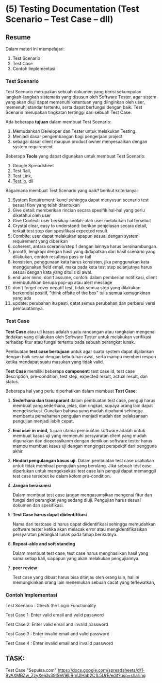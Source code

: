 # (5) Testing Documentation (Test Scenario – Test Case – dll)
## Resume
Dalam materi ini mempelajari:
1. Test Scenario 
2. Test Case
3. Contoh Implementasi

### Test Scenario 
Test Scenario merupakan sebuah dokumen yang berisi sekumpulan langkah-langkah sistematis yang disusun oleh Software Tester, agar sistem yang akan diuji dapat memenuhi ketentuan yang diinginkan oleh user, memenuhi standar tertentu, serta dapat berfungsi dengan baik. Test Scenario merupakan tingkatan tertinggi dari sebuah Test Case.

Ada beberapa **tujuan** dalam membuat Test Scenario:

1. Memudahkan Developer dan Tester untuk melakukan Testing.
2. Menjadi dasar pengembangan bagi pengerjaan project
3. sebagai dasar client maupun product owner menyesuaikan dengan system requirement

Beberapa **Tools** yang dapat digunakan untuk membuat Test Scenario:

1. Google Spreadsheet
2. Test Rail,
3. Test Link,
4. [Test.io](http://test.io/), dll

Bagaimana membuat Test Scenario yang baik? berikut kriterianya:

1. System Requirement: kunci sehingga dapat menyusun scenario test sesuai flow yang telah ditentukan
2. Give detail: memberikan rincian secara spesifik hal-hal yang perlu diketahui oleh user
3. Give Context: user bersikap seolah-olah user melakukan hal tersebut
4. Crystal clear, easy to understand: berikan penjelasan secara detail, terkait test step dan spesifikasi expected result.
5. Combite: user dapat melakukan apapun sesuai dengan system requirement yang diberikan
6. coherent, antara sceranio/step 1 dengan lainnya harus bersinambungan.
7. proofS, lengkapi dengan hasil yang didapatkan dari hasil scenario yang dilakukan, contoh resultnya pass or fail
8. konsisten, penggunaan kata harus konsisten, jika penggunakan kata menggunakan field email, maka pada kata test step selanjutnya harus sesuai dengan kata yang ditulis di awal.
9. end user mind, don't assume, contoh: dalam pemberian notifikasi, client membutuhkan berupa pop-up atau alert message
10. don't forget cover negatif test, tidak semua step yang dilakukan berkondisi positif, "think offsite of the box" tulis semua kemugnkinan yang ada
11. update: perubahan itu pasti, catat semua perubahan dan perbarui versi pembuatannya.

### Test Case
**Test Case** atau uji kasus adalah suatu rancangan atau rangkaian mengenai tindakan yang dilakukan oleh Software Tester untuk melakukan verifikasi terhadap fitur atau fungsi tertentu pada sebuah perangkat lunak.

Pembuatan **test case bertujuan** untuk agar suatu system dapat dijalankan dengan baik sesuai dengan kebutuhan awal, serta mampu memberi respon ketika mendapat suatu masukan yang tidak valid.

**Test Case** memiliki beberapa **component**:
test case id, test case description, pre-condition, test step, expected result, actual result, dan status.

Beberapa hal yang perlu diperhatikan dalam membuat **Test Case**:

1. **Sederhana dan transparant**
dalam pembuatan test case, penguji harus membuat yang sederhana, jelas, dan ringkas, supaya orang lain dapat mengeksekusi. Gunakan bahasa yang mudah dipahami sehingga membantu pemahaman pengujian menjadi mudah dan pelaksanaan pengujian menjadi lebih cepat.
2. **End user in mind,**
tujuan utama pembuatan software adalah untuk membuat kasus uji yang memenuhi persyaratan client yang mudah digunakan dan dioperasikanm dengan demikian software tester harus mampu membuat kasus uji dengan mengingat perspektif dari pengguna akhir.
3. **Hindari pengulangan kasus uji.**
Dalam pembuatan test case usahakan untuk tidak membuat pengujian yang berulang. Jika sebuah test case diperlukan untuk mengeksekusi test case lain penguji dapat memanggil test case tersebut ke dalam kolom pre-condition.
4. **Jangan berasumsi**
    
    Dalam membuat test case jangan mengasumsikan mengenai fitur dan fungsi dari perangkat yang sedang diuji. Pengujian harus sesuai dokumen dan spesifikasi.
    
5. **Test Case harus dapat diidentifikasi**
    
    Nama dari testcase id harus dapat diidentifikasi sehingga memudahkan software tester ketika akan melacak error atau mengidentifikasikan persyaratan perangkat lunak pada tahap berikutnya.
    
6. **Repeat-able and soft standing**
    
    Dalam membuat test case, test case harus menghasilkan hasil yang sama setiap kali, siapapun yang akan melakukan pengujiannya.
    
7. **peer review**
    
    Test case yang dibuat harus bisa ditinjau oleh orang lain, hal ini memungkinkan orang lain menemukan sebuah cacat yang terlewatkan,

### Contoh Implementasi
Test Scenario : Check the Login Functionality

Test Case 1: Enter valid email and valid password

Test Case 2: Enter valid email and invalid password

Test Case 3 : Enter invalid email and valid password

Test Case 4 : Enter invalid email and invalid password


## TASK: 
Test Case "Sepulsa.com" https://docs.google.com/spreadsheets/d/1-BvAXMBZw_ZzyXejxlv39lSeV9jLRmUIHab2C1L5UrE/edit?usp=sharing
